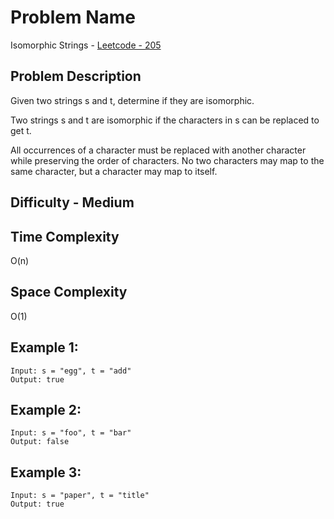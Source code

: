 # Problem Name 
Isomorphic Strings - [Leetcode - 205](https://leetcode.com/problems/isomorphic-strings/)

## Problem Description

Given two strings s and t, determine if they are isomorphic.

Two strings s and t are isomorphic if the characters in s can be replaced to get t.

All occurrences of a character must be replaced with another character while preserving the order of characters. No two characters may map to the same character, but a character may map to itself.

## Difficulty - Medium

## Time Complexity
O(n)

## Space Complexity
O(1)

## Example 1:
```
Input: s = "egg", t = "add"
Output: true
```

## Example 2:
```
Input: s = "foo", t = "bar"
Output: false
```

## Example 3:
```
Input: s = "paper", t = "title"
Output: true
```